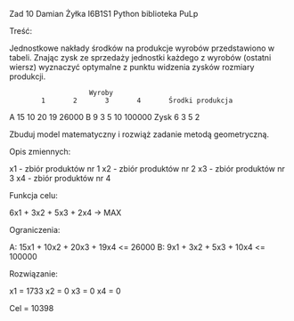 Zad 10
Damian Żyłka I6B1S1
Python biblioteka PuLp

Treść:

Jednostkowe nakłady środków na produkcje wyrobów przedstawiono w tabeli. Znając zysk ze
sprzedaży jednostki każdego z wyrobów (ostatni wiersz) wyznaczyć optymalne z punktu widzenia
zysków rozmiary produkcji.

                        Wyroby
            1       2       3       4       Środki produkcja
A           15      10      20      19      26000
B           9       3       5       10      100000
Zysk        6       3       5       2

Zbuduj model matematyczny i rozwiąż zadanie metodą geometryczną.

Opis zmiennych:

x1 - zbiór produktów nr 1
x2 - zbiór produktów nr 2
x3 - zbiór produktów nr 3
x4 - zbiór produktów nr 4

Funkcja celu:

6x1 + 3x2 + 5x3 + 2x4 -> MAX

Ograniczenia:

A: 15x1 + 10x2 + 20x3 + 19x4 <= 26000
B: 9x1 + 3x2 + 5x3 + 10x4 <= 100000

Rozwiązanie:

x1 = 1733
x2 = 0
x3 = 0
x4 = 0

Cel = 10398